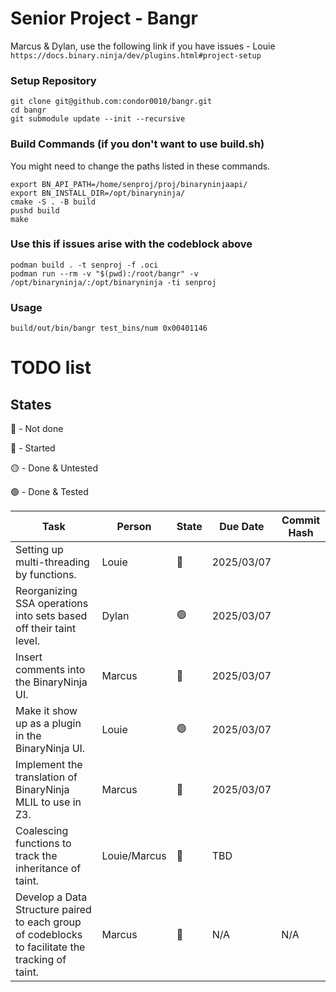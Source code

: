 # Senior Project - Bangr


Marcus & Dylan, use the following link if you have issues - Louie 
`https://docs.binary.ninja/dev/plugins.html#project-setup`


### Setup Repository

```
git clone git@github.com:condor0010/bangr.git
cd bangr
git submodule update --init --recursive
```

### Build Commands (if you don't want to use build.sh)

You might need to change the paths listed in these commands.

```
export BN_API_PATH=/home/senproj/proj/binaryninjaapi/
export BN_INSTALL_DIR=/opt/binaryninja/
cmake -S . -B build
pushd build
make
```

### Use this if issues arise with the codeblock above

```
podman build . -t senproj -f .oci
podman run --rm -v "$(pwd):/root/bangr" -v /opt/binaryninja/:/opt/binaryninja -ti senproj
```

### Usage

```
build/out/bin/bangr test_bins/num 0x00401146
```

# TODO list

## States

🔴 - Not done

🔵 - Started

🟡 - Done & Untested

🟢 - Done & Tested

| Task                                                                                                                 | Person | State                     | Due Date   | Commit Hash |
|----------------------------------------------------------------------------------------------------------------------|--------|---------------------------|------------|-------------|
| Setting up multi-threading by functions.                                                                             |Louie         | :large_blue_circle: | 2025/03/07 |             |
| Reorganizing SSA operations into sets based off their taint level.                                                   |Dylan         | :green_circle: | 2025/03/07 |             |
| Insert comments into the BinaryNinja UI.                                                                             |Marcus        | :large_blue_circle: | 2025/03/07 |             |
| Make it show up as a plugin in the BinaryNinja UI.                                                                   |Louie         | :green_circle:      | 2025/03/07 |             |
| Implement the translation of BinaryNinja MLIL to use in Z3.                                                          |Marcus        | :large_blue_circle: | 2025/03/07 |             |
| Coalescing functions to track the inheritance of taint.                                                              |Louie/Marcus  | :red_circle:        | TBD        |             |
| Develop a Data Structure paired to each group of codeblocks to facilitate the tracking of taint.                     |Marcus        | :red_circle:        | N/A        | N/A         |
